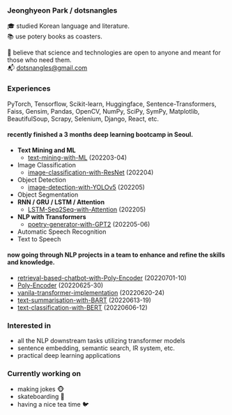 ### Jeonghyeon Park / dotsnangles

:mortar_board: studied Korean language and literature.  
:books: use potery books as coasters.

:pray: believe that science and technologies are open to anyone and meant for those who need them.  
:mailbox_with_mail: dotsnangles@gmail.com

### Experiences

PyTorch, Tensorflow, Scikit-learn, Huggingface, Sentence-Transformers, Faiss, Gensim, Pandas, OpenCV, NumPy, SciPy, SymPy, Matplotlib, BeautifulSoup, Scrapy, Selenium, Django, React, etc.

#### recently finished a 3 months deep learning bootcamp in Seoul.

- **Text Mining and ML**
    - [text-mining-with-ML](https://github.com/dotsnangles/text-mining-with-ML) (202203-04)
- Image Classification
    - [image-classification-with-ResNet](https://github.com/dotsnangles/image-classification-with-ResNet) (202204)
- Object Detection
    - [image-detection-with-YOLOv5](https://github.com/dotsnangles/image-detection-with-YOLOv5) (202205)
- Object Segmentation
- **RNN / GRU / LSTM / Attention**
    - [LSTM-Seq2Seq-with-Attention](https://github.com/dotsnangles/LSTM-Seq2Seq-with-Attention) (202205)
- **NLP with Transformers**
    - [poetry-generator-with-GPT2](https://github.com/dotsnangles/poetry-generator-with-GPT2) (202205-06)
- Automatic Speech Recognition
- Text to Speech

#### now going through NLP projects in a team to enhance and refine the skills and knowledge.

- [retrieval-based-chatbot-with-Poly-Encoder](https://github.com/dotsnangles/retrieval-based-chatbot-with-Poly-Encoder) (20220701-10)
- [Poly-Encoder](https://github.com/dotsnangles/Poly-Encoder) (20220625-30)
- [vanila-transformer-implementation](https://github.com/dotsnangles/vanila-transformer-implementation) (20220620-24)
- [text-summarisation-with-BART](https://github.com/dotsnangles/text-summarisation-with-BART) (20220613-19)
- [text-classification-with-BERT](https://github.com/dotsnangles/text-classification-with-BERT) (20220606-12)

### Interested in

- all the NLP downstream tasks utilizing transformer models
- sentence embedding, semantic search, IR system, etc.
- practical deep learning applications

### Currently working on

- making jokes :monkey_face:
- skateboarding :frog:
- having a nice tea time :bird:

<!-- <div align='right'>
    <img src="https://github-readme-stats.vercel.app/api?username=dotsnangles&theme=dark&show_icons=true" alt="HTML tutorial" style="width:px;height:135px;">
</div> -->

<!-- ![Anurag's GitHub stats](https://github-readme-stats.vercel.app/api?username=anuraghazra&theme=dark&show_icons=true) -->
